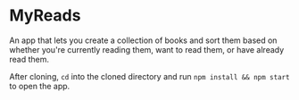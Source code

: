 # MyReads

An app that lets you create a collection of books and sort them based on whether you're currently reading them, want to read them, or have already read them.

After cloning, `cd` into the cloned directory and run `npm install && npm start` to open the app.
